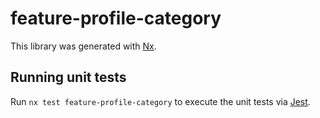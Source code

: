# feature-profile-category

This library was generated with [Nx](https://nx.dev).

## Running unit tests

Run `nx test feature-profile-category` to execute the unit tests via [Jest](https://jestjs.io).

